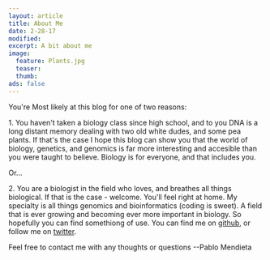 ```yaml
---
layout: article
title: About Me
date: 2-28-17
modified:
excerpt: A bit about me
image:
  feature: Plants.jpg
  teaser:
  thumb:
ads: false  
---
```



You're Most likely at this blog for one of two reasons:




1\. You haven't taken a biology class since high school, and to you DNA is a
   long distant memory dealing with two old white dudes, and some pea plants.
If that's the case I hope this blog can show you that the world of biology,
genetics, and genomics is far more interesting and accesible than you were
taught to believe. Biology is for everyone, and that includes you. 

Or...

2\. You are a biologist in the field who loves, and breathes all things
   biological. If that is the case - welcome. You'll feel right at home. My
specialty is all things genomics and bioinformatics (coding is sweet). A field
that is ever growing and becoming ever more important in biology. So hopefully you
can find somethiong of use. You can find me on [github](https://github.com/Jome0169), or follow me on [twitter](https://twitter.com/pabster212?lang=en).

Feel free to contact me with any thoughts or questions 
--Pablo Mendieta









